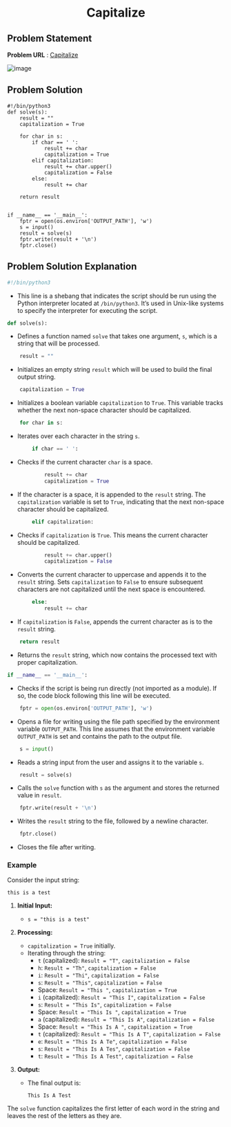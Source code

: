 <h1 align='center'>Capitalize</h1>

## Problem Statement
**Problem URL** : [Capitalize](https://www.hackerrank.com/challenges/capitalize/problem?isFullScreen=true)

![image](https://github.com/user-attachments/assets/855c80dd-07d7-41ee-84ff-e255c8ba0fc7)

## Problem Solution
```
#!/bin/python3
def solve(s):
    result = ""
    capitalization = True
    
    for char in s:
        if char == ' ':
            result += char
            capitalization = True
        elif capitalization:
            result += char.upper()
            capitalization = False
        else:
            result += char
    
    return result

    
if __name__ == '__main__':
    fptr = open(os.environ['OUTPUT_PATH'], 'w')
    s = input()
    result = solve(s)
    fptr.write(result + '\n')
    fptr.close()

```

## Problem Solution Explanation

```python
#!/bin/python3
```
- This line is a shebang that indicates the script should be run using the Python interpreter located at `/bin/python3`. It’s used in Unix-like systems to specify the interpreter for executing the script.

```python
def solve(s):
```
- Defines a function named `solve` that takes one argument, `s`, which is a string that will be processed.

```python
    result = ""
```
- Initializes an empty string `result` which will be used to build the final output string.

```python
    capitalization = True
```
- Initializes a boolean variable `capitalization` to `True`. This variable tracks whether the next non-space character should be capitalized.

```python
    for char in s:
```
- Iterates over each character in the string `s`.

```python
        if char == ' ':
```
- Checks if the current character `char` is a space.

```python
            result += char
            capitalization = True
```
- If the character is a space, it is appended to the `result` string. The `capitalization` variable is set to `True`, indicating that the next non-space character should be capitalized.

```python
        elif capitalization:
```
- Checks if `capitalization` is `True`. This means the current character should be capitalized.

```python
            result += char.upper()
            capitalization = False
```
- Converts the current character to uppercase and appends it to the `result` string. Sets `capitalization` to `False` to ensure subsequent characters are not capitalized until the next space is encountered.

```python
        else:
            result += char
```
- If `capitalization` is `False`, appends the current character as is to the `result` string.

```python
    return result
```
- Returns the `result` string, which now contains the processed text with proper capitalization.

```python
if __name__ == '__main__':
```
- Checks if the script is being run directly (not imported as a module). If so, the code block following this line will be executed.

```python
    fptr = open(os.environ['OUTPUT_PATH'], 'w')
```
- Opens a file for writing using the file path specified by the environment variable `OUTPUT_PATH`. This line assumes that the environment variable `OUTPUT_PATH` is set and contains the path to the output file.

```python
    s = input()
```
- Reads a string input from the user and assigns it to the variable `s`.

```python
    result = solve(s)
```
- Calls the `solve` function with `s` as the argument and stores the returned value in `result`.

```python
    fptr.write(result + '\n')
```
- Writes the `result` string to the file, followed by a newline character.

```python
    fptr.close()
```
- Closes the file after writing.

### Example

Consider the input string:
```
this is a test
```

1. **Initial Input:**
   - `s = "this is a test"`

2. **Processing:**
   - `capitalization = True` initially.
   - Iterating through the string:
     - `t` (capitalized): `Result = "T"`, `capitalization = False`
     - `h`: `Result = "Th"`, `capitalization = False`
     - `i`: `Result = "Thi"`, `capitalization = False`
     - `s`: `Result = "This"`, `capitalization = False`
     - Space: `Result = "This "`, `capitalization = True`
     - `i` (capitalized): `Result = "This I"`, `capitalization = False`
     - `s`: `Result = "This Is"`, `capitalization = False`
     - Space: `Result = "This Is "`, `capitalization = True`
     - `a` (capitalized): `Result = "This Is A"`, `capitalization = False`
     - Space: `Result = "This Is A "`, `capitalization = True`
     - `t` (capitalized): `Result = "This Is A T"`, `capitalization = False`
     - `e`: `Result = "This Is A Te"`, `capitalization = False`
     - `s`: `Result = "This Is A Tes"`, `capitalization = False`
     - `t`: `Result = "This Is A Test"`, `capitalization = False`

3. **Output:**
   - The final output is:
     ```
     This Is A Test
     ```

The `solve` function capitalizes the first letter of each word in the string and leaves the rest of the letters as they are.


